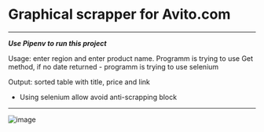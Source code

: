 # Graphical scrapper for Avito.com 
---

***Use Pipenv to run this project***

Usage: enter region and enter product name. Programm is trying to use Get method, if no date returned - programm is trying to use selenium

Output: sorted table with title, price and link

* Using selenium allow avoid anti-scrapping block
---
![image](https://user-images.githubusercontent.com/121250941/209233562-5b03e9ef-77da-4b80-955e-e112f21d3992.png)
